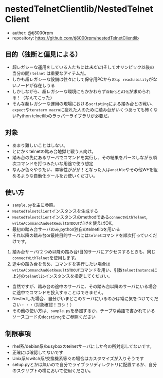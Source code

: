 # nestedTelnetClientlib/NestedTelnetClient

- auther: @tj8000rpm
- repository: https://github.com/tj8000rpm/nestedTelnetClientlib


## 目的（独断と偏見による）
- 超レガシーな運用をしている人たちには*未だに*(そしてオリンピック以後の当分の間) ``telnet`` は重要なアイテムだ。
- しかも超レガシーな設備は往々にして保守用PCからの``ip reachability``がないノードが存在しうる
- しかしながら、超レガシーな環境にもかかわらず``自動化``と``AI化``が求められる！（なんてこった）
- そんな超レガシーな運用の現場における``scripting``による踏み台との戦い、``expect``や``teraterm macro``に疲れた人のために踏み台がいくつあっても怖くないPython telnetlibのラッパーライブラリが必要だ。

## 対象
- あまり難しいことはしない。
- とにかくtelnetの踏み台地獄と戦う人向け。
- 踏み台の先にあるサーバでコマンドを実行し、その結果をパースしながら順次コマンドを打つみたいな用途で使う想定
- なんか色々やりたい、冪等性ががが！となった人は``ansible``やその他WFを組めるような自動化ツールをお使いください。

## 使い方
- ``sample.py``を主に参照。
- ``NestedTelnetClient``インスタンスを生成する
- ``NestedTelnetClient``インスタンスのmethodである``connectWithTelnet``, ``writeACommandAndGetResultSTDOUT``だけを使えばOK。
- 最初の踏み台サーバのみ,python独自のtelnetlibを用いる
- それ以降の踏み台or最終目的サーバには``telnet``コマンドを順次打っていくだけです。

1. 踏み台サーバ/２つめ以降の踏み台/目的サーバにアクセスするときも、同じ``connectWithTelnet``を使用します。
2. 途中の踏み台を含め、コマンドを実行したい場合は``writeACommandAndGetResultSTDOUT``コマンドを用い、引数``telnetInstance``に上述の``telnetlib``インスタンスを指定してください。

- 当然ですが、踏み台の途中のサーバに、その踏み台以降のサーバにいる場合に途中でコマンドを投入することはできません。
- Nestedした場合、自分がいまどこのサーバにいるのかは常に気をつけてください・・・（対象確認！ヨシ！）
- その他の使い方は、``sample.py``を参照するか、チープな英語で書かれているソースコードの``docstirng``をご参照ください

## 制限事項
- rhel系/debian系/busyboxのtelnetサーバにしか今の所対応してないです。
 - 正確には確認してないです
- Unix系/switch系/交換機系等々の場合はカスタマイズが入りそうです
- setup.pyとかは無いので自分でライブラリディレクトリに配置するか、自分のスクリプトの横において使用ください。
